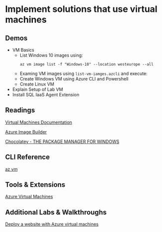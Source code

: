 # Implement solutions that use virtual machines

## Demos

- VM Basics
    - List Windows 10 images using:
        ```
        az vm image list -f "Windows-10" --location westeurope --all
        ```
    - Examing VM images using `list-vm-iamges.azcli` and execute: 
    - Create Windows VM using Azure CLI and Powershell
    - Create Linux VM
- Explain Setup of Lab VM    
- Install SQL IaaS Agent Extension

## Readings

[Virtual Machines Documentation](https://docs.microsoft.com/en-us/azure/virtual-machines/)

[Azure Image Builder](https://docs.microsoft.com/en-us/azure/virtual-machines/image-builder-overview)

[Chocolatey - THE PACKAGE MANAGER FOR WINDOWS](https://chocolatey.org/)

## CLI Reference

[az vm](https://docs.microsoft.com/en-us/cli/azure/vm?view=azure-cli-latest)

## Tools & Extensions

[Azure Virtual Machines](https://marketplace.visualstudio.com/items?itemName=ms-azuretools.vscode-azurevirtualmachines)

## Additional Labs & Walkthroughs

[Deploy a website with Azure virtual machines](https://docs.microsoft.com/en-us/learn/paths/deploy-a-website-with-azure-virtual-machines/)
